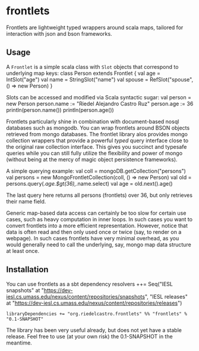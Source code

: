 frontlets
=========

Frontlets are lightweight typed wrappers around scala maps, tailored for interaction with json and bson frameworks.

Usage
-----

A `Frontlet` is a simple scala class with `Slot` objects that correspond to underlying map keys:
    class Person extends Frontlet {
      val age = IntSlot("age")
      val name = StringSlot("name")
      val spouse = RefSlot("spouse", () => new Person)
    }

Slots can be accessed and modified via Scala syntactic sugar:
    val person = new Person
    person.name := "Riedel Alejandro Castro Ruz"
    person.age  := 36
    println(person.name())
    println(person.age())

Frontlets particularly shine in combination with document-based nosql databases such as mongodb. You can
wrap frontlets around BSON objects retrieved from mongo databases. The frontlet library alos provides
mongo collection wrappers that provide a powerful *typed* query interface close to the original raw
collection interface. This gives you succinct and typesafe queries while you can still fully
utilize the flexibility and power of mongo (without being at the mercy of magic object persistence frameworks).

A simple querying example:
    val coll = mongoDB.getCollection("persons")
    val persons = new MongoFrontletCollection(coll, () => new Person)
    val old = persons.query(_.age.$gt(36),_.name.select)
    val age = old.next().age()

The last query here returns all persons (frontlets) over 36, but only retrieves their name field.

Generic map-based data access can certainly be too slow for certain use cases, such as heavy computation in inner
loops. In such cases you want to convert frontlets into a more efficient representation. However, notice that data
is often read and then only used once or twice (say, to render on a webpage). In such cases frontlets
have very minimal overhead, as you would generally need to call the underlying, say, mongo map data structure
at least once.

Installation
------------
You can use frontlets as a sbt dependency
    resolvers ++= Seq("IESL snapshots" at "https://dev-iesl.cs.umass.edu/nexus/content/repositories/snapshots",
                     "IESL releases" at "https://dev-iesl.cs.umass.edu/nexus/content/repositories/releases")

    libraryDependencies += "org.riedelcastro.frontlets" %% "frontlets" % "0.1-SNAPSHOT"

The library has been very useful already, but does not yet have a stable release. Feel free to use (at your own risk)
the 0.1-SNAPSHOT in the meantime.


